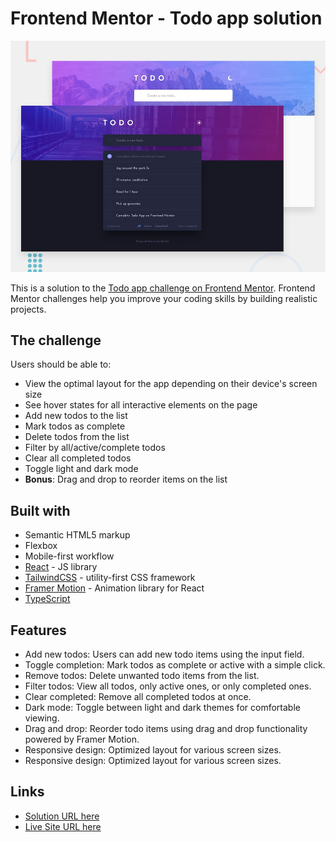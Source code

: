# Frontend Mentor - Todo app solution

![Design preview for the Todo app coding challenge](./design/desktop-preview.jpg)

This is a solution to the [Todo app challenge on Frontend Mentor](https://www.frontendmentor.io/challenges/todo-app-Su1_KokOW). Frontend Mentor challenges help you improve your coding skills by building realistic projects.

## The challenge

Users should be able to:

- View the optimal layout for the app depending on their device's screen size
- See hover states for all interactive elements on the page
- Add new todos to the list
- Mark todos as complete
- Delete todos from the list
- Filter by all/active/complete todos
- Clear all completed todos
- Toggle light and dark mode
- **Bonus**: Drag and drop to reorder items on the list


## Built with

- Semantic HTML5 markup
- Flexbox
- Mobile-first workflow
- [React](https://react.dev/) - JS library
- [TailwindCSS](https://tailwindcss.com/) - utility-first CSS framework
- [Framer Motion](https://www.framer.com/motion/) - Animation library for React
- [TypeScript](https://www.typescriptlang.org/)

## Features

- Add new todos: Users can add new todo items using the input field.
- Toggle completion: Mark todos as complete or active with a simple click.
- Remove todos: Delete unwanted todo items from the list.
- Filter todos: View all todos, only active ones, or only completed ones.
- Clear completed: Remove all completed todos at once.
- Dark mode: Toggle between light and dark themes for comfortable viewing.
- Drag and drop: Reorder todo items using drag and drop functionality powered by Framer Motion.
- Responsive design: Optimized layout for various screen sizes.
- Responsive design: Optimized layout for various screen sizes.

## Links

- [Solution URL here](https://github.com/mayurDayal2000/todo-app-main)
- [Live Site URL here](https://mayurdayal2000-todo-app-main.netlify.app/)
